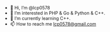 - 👋 Hi, I’m @lcp0578
- 👀 I’m interested in PHP & Go & Python & C++.
- 🌱 I’m currently learning C++.
- 📫 How to reach me lcp0578@gmail.com

<!---
lcp0578/lcp0578 is a ✨ special ✨ repository because its `README.md` (this file) appears on your GitHub profile.
You can click the Preview link to take a look at your changes.
--->
